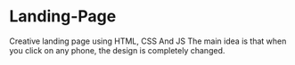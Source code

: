 # Landing-Page
Creative landing page using HTML, CSS And JS
The main idea is that when you click on any phone, the design is completely changed.
